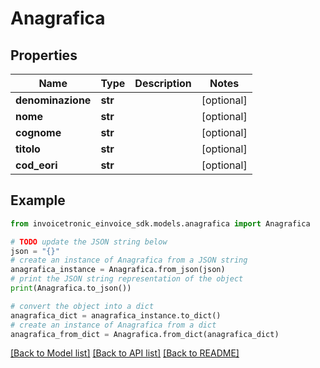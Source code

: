 # Anagrafica


## Properties

Name | Type | Description | Notes
------------ | ------------- | ------------- | -------------
**denominazione** | **str** |  | [optional] 
**nome** | **str** |  | [optional] 
**cognome** | **str** |  | [optional] 
**titolo** | **str** |  | [optional] 
**cod_eori** | **str** |  | [optional] 

## Example

```python
from invoicetronic_einvoice_sdk.models.anagrafica import Anagrafica

# TODO update the JSON string below
json = "{}"
# create an instance of Anagrafica from a JSON string
anagrafica_instance = Anagrafica.from_json(json)
# print the JSON string representation of the object
print(Anagrafica.to_json())

# convert the object into a dict
anagrafica_dict = anagrafica_instance.to_dict()
# create an instance of Anagrafica from a dict
anagrafica_from_dict = Anagrafica.from_dict(anagrafica_dict)
```
[[Back to Model list]](../README.md#documentation-for-models) [[Back to API list]](../README.md#documentation-for-api-endpoints) [[Back to README]](../README.md)


